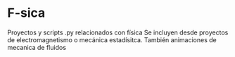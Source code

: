 # F-sica
Proyectos y scripts .py relacionados con física
Se incluyen desde proyectos de electromagnetismo o mecánica estadísitca. También animaciones de mecanica de fluidos
